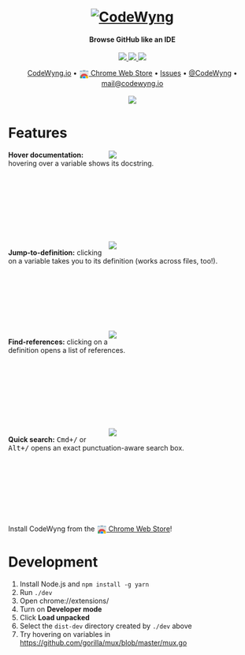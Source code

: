 <h1 align="center">
  <br>
  <a href="https://codewyng.io"><img src="https://storage.googleapis.com/codewyng-public/marquee-promo-tile.png" alt="CodeWyng" width="800"></a>
</h1>

<h4 align="center">Browse GitHub like an IDE</h4>

<p align="center">
  <a href="https://chrome.google.com/webstore/detail/njkkfaliiinmkcckepjdmgbmjljfdeee">
    <img src="https://img.shields.io/chrome-web-store/users/njkkfaliiinmkcckepjdmgbmjljfdeee.svg"/>
  </a>
  <a href="https://chrome.google.com/webstore/detail/njkkfaliiinmkcckepjdmgbmjljfdeee">
    <img src="https://img.shields.io/chrome-web-store/rating/njkkfaliiinmkcckepjdmgbmjljfdeee.svg"/>
  </a>
  <a href="https://chrome.google.com/webstore/detail/njkkfaliiinmkcckepjdmgbmjljfdeee">
    <img src="https://img.shields.io/chrome-web-store/v/njkkfaliiinmkcckepjdmgbmjljfdeee.svg"/>
  </a>
</p>

<p align="center">
  <a href="https://codewyng.io">CodeWyng.io</a> •
  <a href="https://chrome.google.com/webstore/detail/njkkfaliiinmkcckepjdmgbmjljfdeee"><img src="readme/chrome-web-store.png" align="center" width=20/> Chrome Web Store</a> •
  <a href="https://github.com/CodeWyng/codewyng">Issues</a> •
  <a href="https://twitter.com/CodeWyng">@CodeWyng</a> •
  <a href="mailto:mail@codewyng.io">mail@codewyng.io</a>
  <br/>
  <br/>
  <img src="https://storage.googleapis.com/codewyng-public/demo.gif"/>
</p>

# Features

<img align="right" width="300" src="https://storage.googleapis.com/codewyng-public/hover.png">

**Hover documentation:** hovering over a variable shows its docstring.

<br>
<br>
<br>
<br>
<br>
<br>
<br>
<br>

<img align="right" width="300" src="https://storage.googleapis.com/codewyng-public/definition.png">

**Jump-to-definition:** clicking on a variable takes you to its definition (works across files, too!).

<br>
<br>
<br>
<br>
<br>
<br>
<br>

<img align="right" width="300" src="https://storage.googleapis.com/codewyng-public/references.png">

**Find-references:** clicking on a definition opens a list of references.

<br>
<br>
<br>
<br>
<br>
<br>
<br>
<br>

<img align="right" width="300" src="https://storage.googleapis.com/codewyng-public/search.png">

**Quick search:** <kbd>Cmd+/</kbd> or <kbd>Alt+/</kbd> opens an exact punctuation-aware search box.

<br>
<br>
<br>
<br>
<br>
<br>
<br>

Install CodeWyng from the <a href="https://chrome.google.com/webstore/detail/njkkfaliiinmkcckepjdmgbmjljfdeee"><img src="readme/chrome-web-store.png" align="center" width=20/> Chrome Web Store</a>!

# Development

1. Install Node.js and `npm install -g yarn`
2. Run `./dev`
3. Open chrome://extensions/
4. Turn on **Developer mode**
5. Click **Load unpacked**
6. Select the `dist-dev` directory created by `./dev` above
7. Try hovering on variables in https://github.com/gorilla/mux/blob/master/mux.go
